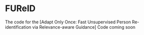 # FUReID
The code for the [Adapt Only Once: Fast Unsupervised Person Re-identification via Relevance-aware Guidance]
Code coming soon
